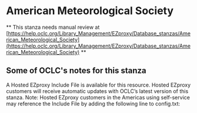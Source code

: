 # American Meteorological Society
** This stanza needs manual review at [https://help.oclc.org/Library_Management/EZproxy/Database_stanzas/American_Meteorological_Society](https://help.oclc.org/Library_Management/EZproxy/Database_stanzas/American_Meteorological_Society) **

## Some of OCLC's notes for this stanza

A Hosted EZproxy Include File is available for this resource. Hosted EZproxy customers will receive automatic updates with OCLC&rsquo;s latest version of this stanza. Note: Hosted EZproxy customers in the Americas using self-service may reference the Include File by adding the following line to config.txt:

&nbsp;

&nbsp;
